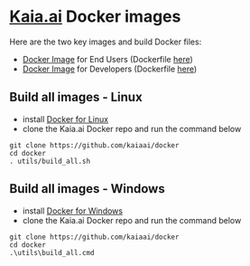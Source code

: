# [Kaia.ai](https://kaia.ai/) Docker images
Here are the two key images and build Docker files:
- [Docker Image](https://hub.docker.com/r/kaiaai/kaia-ros) for End Users (Dockerfile [here](https://github.com/kaiaai/kaia_docker/tree/main/kaia-ros))
- [Docker Image](https://hub.docker.com/r/kaiaai/kaia-ros-dev) for Developers (Dockerfile [here](https://github.com/kaiaai/kaia_docker/tree/main/kaia-ros-dev))

## Build all images - Linux
- install [Docker for Linux](https://docs.docker.com/engine/install/ubuntu/)
- clone the Kaia.ai Docker repo and run the command below
```
git clone https://github.com/kaiaai/docker
cd docker
. utils/build_all.sh
```

## Build all images - Windows
- install [Docker for Windows](https://docs.docker.com/desktop/install/windows-install/)
- clone the Kaia.ai Docker repo and run the command below
```
git clone https://github.com/kaiaai/docker
cd docker
.\utils\build_all.cmd
```
